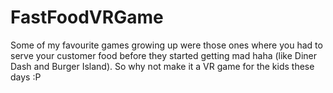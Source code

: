 # FastFoodVRGame
Some of my favourite games growing up were those ones where you had to serve your customer food before they started getting mad haha (like Diner Dash and Burger Island). So why not make it a VR game for the kids these days :P

